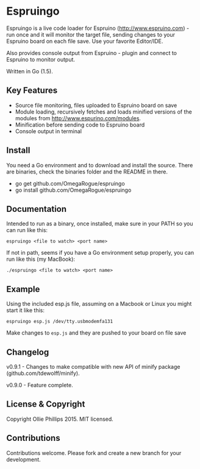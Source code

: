 # Espruingo
Espruingo is a live code loader for Espruino (http://www.espruino.com) - run once and it will monitor the target file, sending changes to your Espruino board on each file save. Use your favorite Editor/IDE.

Also provides console output from Espruino - plugin and connect to Espruino to monitor output.

Written in Go (1.5).

## Key Features
* Source file monitoring, files uploaded to Espruino board on save
* Module loading, recursively fetches and loads minified versions of the modules from http://www.espurino.com/modules. 
* Minification before sending code to Espruino board
* Console output in terminal

## Install
You need a Go environment and to download and install the source. There are binaries, check the binaries folder and the README in there.
 - go get github.com/OmegaRogue/espruingo
 - go install github.com/OmegaRogue/espruingo

## Documentation
Intended to run as a binary, once installed, make sure in your PATH so you can run like this:
```
espruingo <file to watch> <port name>
```

If not in path, seems if you have a Go environment setup properly, you can run like this (my MacBook):
```
./espruingo <file to watch> <port name>

```

## Example
Using the included esp.js file, assuming on a Macbook or Linux you might start it like this:
```
espruingo esp.js /dev/tty.usbmodemfa131

```
Make changes to `esp.js` and they are pushed to your board on file save

## Changelog
v0.9.1 - Changes to make compatible with new API of minify package (github.com/tdewolff/minify). 

v0.9.0 - Feature complete.

## License & Copyright
Copyright Ollie Phillips 2015. MIT licensed.

## Contributions
Contributions welcome. Please fork and create a new branch for your development.
